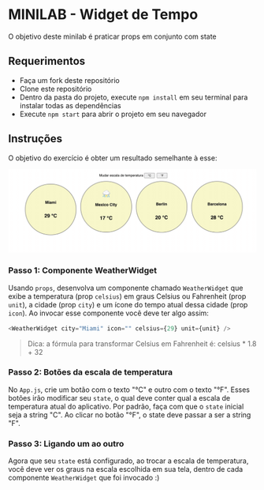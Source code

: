 # MINILAB - Widget de Tempo

O objetivo deste minilab é praticar props em conjunto com state

## Requerimentos

- Faça um fork deste repositório
- Clone este repositório
- Dentro da pasta do projeto, execute `npm install` em seu terminal para instalar todas as dependências
- Execute `npm start` para abrir o projeto em seu navegador

## Instruções

O objetivo do exercício é obter um resultado semelhante à esse:

![](test.gif)

### Passo 1: Componente WeatherWidget

Usando `props`, desenvolva um componente chamado `WeatherWidget` que exibe a temperatura (prop `celsius`) em graus Celsius ou Fahrenheit (prop `unit`), a cidade (prop `city`) e um ícone do tempo atual dessa cidade (prop `icon`). Ao invocar esse componente você deve ter algo assim:

```javascript
<WeatherWidget city="Miami" icon="" celsius={29} unit={unit} />
```

> Dica: a fórmula para transformar Celsius em Fahrenheit é:
> celsius \* 1.8 + 32

### Passo 2: Botões da escala de temperatura

No `App.js`, crie um botão com o texto "°C" e outro com o texto "°F". Esses botões irão modificar seu `state`, o qual deve conter qual a escala de temperatura atual do aplicativo. Por padrão, faça com que o `state` inicial seja a string "C". Ao clicar no botão "°F", o state deve passar a ser a string "F".

### Passo 3: Ligando um ao outro

Agora que seu `state` está configurado, ao trocar a escala de temperatura, você deve ver os graus na escala escolhida em sua tela, dentro de cada componente `WeatherWidget` que foi invocado :)
